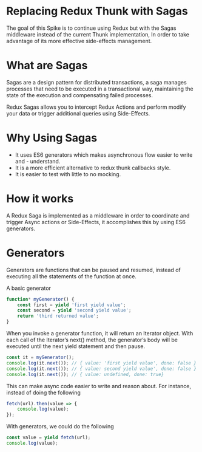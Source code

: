 # Replacing Redux Thunk with Sagas

The goal of this Spike is to continue using Redux but with the Sagas middleware instead of the current Thunk implementation, In order to take advantage of its more effective side-effects management.

# What are Sagas

Sagas are a design pattern for distributed transactions, a saga manages processes that need to be executed in a transactional way, maintaining the state of the execution and compensating failed processes.

Redux Sagas allows you to intercept Redux Actions and perform modify your data or trigger additional queries using Side-Effects.

# Why Using Sagas

- It uses ES6 generators which makes asynchronous flow easier to write and - understand.
- It is a more efficient alternative to redux thunk callbacks style.
- It is easier to test with little to no mocking.

# How it works

A Redux Saga is implemented as a middleware in order to coordinate and trigger Async actions or Side-Effects, it accomplishes this by using ES6 generators.

# Generators

Generators are functions that can be paused and resumed, instead of executing all the statements of the function at once.

A basic generator
```javascript
function* myGenerator() {
    const first = yield 'first yield value';
    const second = yield 'second yield value';
    return 'third returned value';
}
```


When you invoke a generator function, it will return an Iterator object. With each call of the Iterator’s next() method, the generator’s body will be executed until the next yield statement and then pause.

```javascript
const it = myGenerator();
console.log(it.next()); // { value: 'first yield value', done: false }
console.log(it.next()); // { value: second yield value', done: false }
console.log(it.next()); // { value: undefined, done: true}
```

This can make async code easier to write and reason about. For instance, instead of doing the following

```javascript
fetch(url).then(value => {
    console.log(value);
});
```

With generators, we could do the following

```javascript
const value = yield fetch(url);
console.log(value);
```
